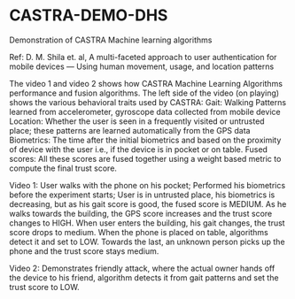 # CASTRA-DEMO-DHS
Demonstration of CASTRA Machine learning algorithms 

Ref: D. M. Shila et. al, A multi-faceted approach to user authentication for mobile devices — Using human movement, usage, and location patterns

The video 1 and video 2 shows how CASTRA Machine Learning Algorithms performance and fusion algorithms.
        The left side of the video (on playing) shows the various behavioral traits used by CASTRA:
         Gait: Walking Patterns learned from accelerometer, gyroscope data collected from mobile device 
         Location: Whether the user is seen in a frequently visited or untrusted place; these patterns are learned automatically from the           GPS data
         Biometrics: The time after the initial biometrics and based on the proximity of device with the user i.e., if the device is in            pocket or on table. 
         Fused scores: All these scores are fused together using a weight based metric to compute the final trust score. 
         
Video 1: User walks with the phone on his pocket; Performed his biometrics before the experiment starts; 
         User is in untrusted place, his biometrics is decreasing, but as his gait score is good, the fused score is MEDIUM. As he walks            towards the building, the GPS score increases and the trust score changes to HIGH. When user enters the building, his gait                changes, the trust score drops to medium. When the phone is placed on table, algorithms detect it and set to LOW. Towards the              last, an unknown person picks up the phone and the trust score stays medium.  
               
Video 2: Demonstrates friendly attack, where the actual owner hands off the device to his friend, algorithm detects it from gait patterns and set the trust score to LOW.        
         
         
